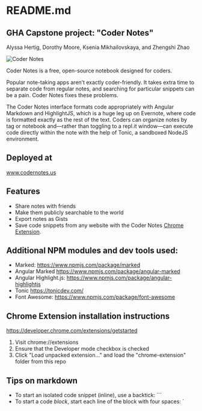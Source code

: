 # README.md

## GHA Capstone project: "Coder Notes"
Alyssa Hertig, Dorothy Moore, Ksenia Mikhailovskaya, and Zhengshi Zhao

![Coder Notes](http://codernotes.herokuapp.com/img/logo.png)

Coder Notes is a free, open-source notebook designed for coders. 

Popular note-taking apps aren’t exactly coder-friendly. It takes extra time to separate code from regular notes, and searching for particular snippets can be a pain. Coder Notes fixes these problems.

The Coder Notes interface formats code appropriately with Angular Markdown and HighlightJS, which is a huge leg up on Evernote, where code is formatted exactly as the rest of the text. Coders can organize notes by tag or notebook and—rather than toggling to a repl.it window—can execute code directly within the note with the help of Tonic, a sandboxed NodeJS environment. 

## Deployed at
www.codernotes.us

## Features

- Share notes with friends
- Make them publicly searchable to the world
- Export notes as Gists
- Save code snippets from any website with the Coder Notes [Chrome Extension](https://chrome.google.com/webstore/detail/coder-notes/ajpkpmmiaofbkfchcombbcgjpibnpgfp?hl=en).

## Additional NPM modules and dev tools used:
* Marked: https://www.npmjs.com/package/marked
* Angular Marked https://www.npmjs.com/package/angular-marked
* Angular Highlight.js: https://www.npmjs.com/package/angular-highlightjs
* Tonic https://tonicdev.com/
* Font Awesome: https://www.npmjs.com/package/font-awesome

## Chrome Extension installation instructions

https://developer.chrome.com/extensions/getstarted

1. Visit chrome://extensions
2. Ensure that the Developer mode checkbox is checked
3. Click "Load unpacked extension…" and load the "chrome-extension" folder from this repo

## Tips on markdown 

* To start an isolated code snippet (inline), use a backtick: `\``
* To start a code _block_, start each line of the block with four spaces: `
